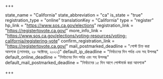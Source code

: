 +++

state_name = "California"
state_abbreviation = "ca"
is_state = "true"
registration_type = "online"
translationKey = "California"
type = "register"
hp_link = "https://www.sos.ca.gov/elections"
registration_link = "https://registertovote.ca.gov/"
more_info_link = "https://www.sos.ca.gov/elections/voting-resources/voting-california/registering-vote"
confirm_registration_link = "https://registertovote.ca.gov/"
mail_postmarked_deadline = "পোস্ট চিহ্ন করা আবশ্যক (সোমবার, ২৮ অক্টোবর, ২০২২)"
default_ip_deadline = "নির্বাচনের দিন পর্যন্ত এবং সহ উপলব্ধ"
default_online_deadline = "নির্বাচনের দিন পর্যন্ত এবং সহ উপলব্ধ"
default_mail_postmarked_deadline = "নির্বাচনের ১৫ দিন আগে পোস্টমার্ক করা আবশ্যক"

+++
